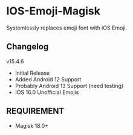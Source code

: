 # IOS-Emoji-Magisk
Systemlessly replaces emoji font with iOS Emoji.

## Changelog
v15.4.6
- Initial Release
- Added Android 12 Support
- Probably Android 13 Support (need testing)
- IOS 16.0 Unofficial Emojis

## REQUIREMENT
- Magisk 18.0+
